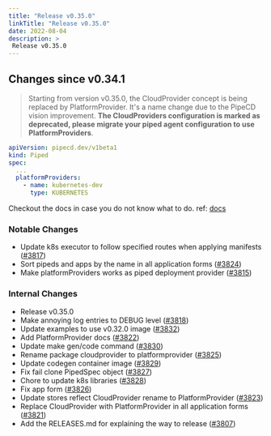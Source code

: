 ```yaml
---
title: "Release v0.35.0"
linkTitle: "Release v0.35.0"
date: 2022-08-04
description: >
 Release v0.35.0
---
```


## Changes since v0.34.1

> Starting from version v0.35.0, the CloudProvider concept is being replaced by PlatformProvider. It's a name change due to the PipeCD vision improvement. __The CloudProviders configuration is marked as deprecated, please migrate your piped agent configuration to use PlatformProviders__.

```yaml
apiVersion: pipecd.dev/v1beta1
kind: Piped
spec:
  ...
  platformProviders:
    - name: kubernetes-dev
      type: KUBERNETES
```

Checkout the docs in case you do not know what to do. ref: [docs](http://pipecd.dev/docs/operator-manual/piped/adding-a-platform-provider/)

### Notable Changes

* Update k8s executor to follow specified routes when applying manifests ([#3817](https://github.com/pipe-cd/pipecd/pull/3817))
* Sort pipeds and apps by the name in all application forms ([#3824](https://github.com/pipe-cd/pipecd/pull/3824))
* Make platformProviders works as piped deployment provider ([#3815](https://github.com/pipe-cd/pipecd/pull/3815))

### Internal Changes

* Release v0.35.0
* Make annoying log entries to DEBUG level ([#3818](https://github.com/pipe-cd/pipecd/pull/3818))
* Update examples to use v0.32.0 image ([#3832](https://github.com/pipe-cd/pipecd/pull/3832))
* Add PlatformProvider docs ([#3822](https://github.com/pipe-cd/pipecd/pull/3822))
* Update make gen/code command ([#3830](https://github.com/pipe-cd/pipecd/pull/3830))
* Rename package cloudprovider to platformprovider ([#3825](https://github.com/pipe-cd/pipecd/pull/3825))
* Update codegen container image ([#3829](https://github.com/pipe-cd/pipecd/pull/3829))
* Fix fail clone PipedSpec object ([#3827](https://github.com/pipe-cd/pipecd/pull/3827))
* Chore to update k8s libraries ([#3828](https://github.com/pipe-cd/pipecd/pull/3828))
* Fix app form ([#3826](https://github.com/pipe-cd/pipecd/pull/3826))
* Update stores reflect CloudProvider rename to PlatformProvider ([#3823](https://github.com/pipe-cd/pipecd/pull/3823))
* Replace CloudProvider with PlatformProvider in all application forms ([#3821](https://github.com/pipe-cd/pipecd/pull/3821))
* Add the RELEASES.md for explaining the way to release ([#3807](https://github.com/pipe-cd/pipecd/pull/3807))
